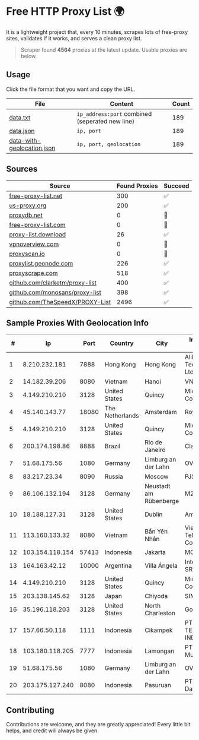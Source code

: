 
# Free HTTP Proxy List 🌍

It is a lightweight project that, every 10 minutes, scrapes lots of free-proxy sites, validates if it works, and serves a clean proxy list.


> Scraper found **4564** proxies at the latest update. Usable proxies are below.

## Usage

Click the file format that you want and copy the URL.


|File|Content|Count|
|----|-------|-----|
|[data.txt](https://raw.githubusercontent.com/themiralay/Proxy-List-World/master/data.txt)|`ip_address:port` combined (seperated new line)|189|
|[data.json](https://raw.githubusercontent.com/themiralay/Proxy-List-World/master/data.json)|`ip, port`|189|
|[data-with-geolocation.json](https://raw.githubusercontent.com/themiralay/Proxy-List-World/master/data-with-geolocation.json)|`ip, port, geolocation`|189|

## Sources

|Source|Found Proxies|Succeed|
|------|-------------|-------|
|[free-proxy-list.net](https://free-proxy-list.net)|300|✅|
|[us-proxy.org](https://www.us-proxy.org)|200|✅|
|[proxydb.net](http://proxydb.net)|0|🚫|
|[free-proxy-list.com](https://free-proxy-list.com/?page=&port=&type%5B%5D=http&type%5B%5D=https&up_time=0&search=Search)|0|🚫|
|[proxy-list.download](https://www.proxy-list.download/HTTP)|26|✅|
|[vpnoverview.com](https://vpnoverview.com/privacy/anonymous-browsing/free-proxy-servers)|0|🚫|
|[proxyscan.io](https://www.proxyscan.io)|0|🚫|
|[proxylist.geonode.com](https://proxylist.geonode.com/api/proxy-list?limit=300&page=1&sort_by=lastChecked&sort_type=desc&protocols=http,https)|226|✅|
|[proxyscrape.com](https://api.proxyscrape.com/v2/?request=displayproxies&protocol=http&timeout=10000&country=all&ssl=all&anonymity=all)|518|✅|
|[github.com/clarketm/proxy-list](https://raw.githubusercontent.com/clarketm/proxy-list/master/proxy-list-raw.txt)|400|✅|
|[github.com/monosans/proxy-list](https://raw.githubusercontent.com/monosans/proxy-list/main/proxies/http.txt)|398|✅|
|[github.com/TheSpeedX/PROXY-List](https://raw.githubusercontent.com/TheSpeedX/PROXY-List/master/http.txt)|2496|✅|


## Sample Proxies With Geolocation Info

|#|Ip|Port|Country|City|Internet Service Provider|
|-|--|----|-------|----|-------------------------|
|1|8.210.232.181|7888|Hong Kong|Hong Kong|Alibaba (US) Technology Co., Ltd.|
|2|14.182.39.206|8080|Vietnam|Hanoi|VNPT|
|3|4.149.210.210|3128|United States|Quincy|Microsoft Corporation|
|4|45.140.143.77|18080|The Netherlands|Amsterdam|RoyaleHosting BV|
|5|4.149.210.210|3128|United States|Quincy|Microsoft Corporation|
|6|200.174.198.86|8888|Brazil|Rio de Janeiro|Claro S.A|
|7|51.68.175.56|1080|Germany|Limburg an der Lahn|OVH SAS|
|8|83.217.23.34|8090|Russia|Moscow|PJSC Rostelecom|
|9|86.106.132.194|3128|Germany|Neustadt am Rübenberge|M247 Europe SRL|
|10|18.188.127.31|3128|United States|Dublin|Amazon.com, Inc.|
|11|113.160.133.32|8080|Vietnam|Bẩn Yên Nhân|VietNam Post and Telecom Corporation|
|12|103.154.118.154|57413|Indonesia|Jakarta|MORATELINDONAP|
|13|164.163.42.12|10000|Argentina|Villa Ángela|Interret Villa Angela SRL|
|14|4.149.210.210|3128|United States|Quincy|Microsoft Corporation|
|15|203.138.145.62|3128|Japan|Chiyoda|SIMPLEIA|
|16|35.196.118.203|3128|United States|North Charleston|Google LLC|
|17|157.66.50.118|1111|Indonesia|Cikampek|PT BARAYA TELEKOMUNIKASI INDONESIA|
|18|103.180.118.205|7777|Indonesia|Lamongan|PT Persada Data Multimedia|
|19|51.68.175.56|1080|Germany|Limburg an der Lahn|OVH SAS|
|20|203.175.127.240|8080|Indonesia|Pasuruan|PT Cubiespot Pilar Data Nusantara|



## Contributing

Contributions are welcome, and they are greatly appreciated! Every
little bit helps, and credit will always be given.

